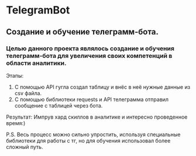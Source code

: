 # TelegramBot
## Создание и обучение телеграмм-бота.
### Целью данного проекта являлось создание и обучения телеграмм-бота для увеличения своих компетенций в области аналитики. 
Этапы:
1. С помощью API гугла создал таблицу и внёс в неё нужные данные из csv файла.
2. С помощью библиотеки requests и API телеграмма отправил сообщение с таблицей через бота.

Результат:
Импрув хард скиллов в аналитике и интересно проведенное время:)

P.S.
Весь процесс можно сильно упростить, используя специальные библиотеки для работы с тг, но для обучения использовал более сложный путь.

